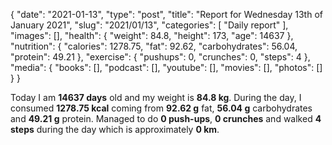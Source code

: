 {
    "date": "2021-01-13",
    "type": "post",
    "title": "Report for Wednesday 13th of January 2021",
    "slug": "2021\/01\/13",
    "categories": [
        "Daily report"
    ],
    "images": [],
    "health": {
        "weight": 84.8,
        "height": 173,
        "age": 14637
    },
    "nutrition": {
        "calories": 1278.75,
        "fat": 92.62,
        "carbohydrates": 56.04,
        "protein": 49.21
    },
    "exercise": {
        "pushups": 0,
        "crunches": 0,
        "steps": 4
    },
    "media": {
        "books": [],
        "podcast": [],
        "youtube": [],
        "movies": [],
        "photos": []
    }
}

Today I am <strong>14637 days</strong> old and my weight is <strong>84.8 kg</strong>. During the day, I consumed <strong>1278.75 kcal</strong> coming from <strong>92.62 g</strong> fat, <strong>56.04 g</strong> carbohydrates and <strong>49.21 g</strong> protein. Managed to do <strong>0 push-ups</strong>, <strong>0 crunches</strong> and walked <strong>4 steps</strong> during the day which is approximately <strong>0 km</strong>.